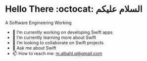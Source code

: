 ###                                                                                                                             <div align="center">
  
# Hello There  :octocat:   السلام عليكم    

A Software Engineering Working  

</div>


- 🔭 I’m currently working on developing Swift apps
- 🌱 I’m currently learning more about Swift
- 👯 I’m looking to collaborate on Swift projects
- 💬 Ask me about Swift
- 📫 How to reach me: m.albahl.q@gmail.com
